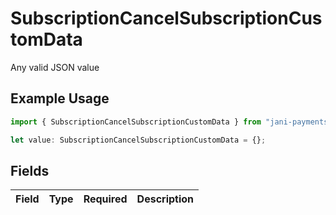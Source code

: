# SubscriptionCancelSubscriptionCustomData

Any valid JSON value

## Example Usage

```typescript
import { SubscriptionCancelSubscriptionCustomData } from "jani-payments/models/operations";

let value: SubscriptionCancelSubscriptionCustomData = {};
```

## Fields

| Field       | Type        | Required    | Description |
| ----------- | ----------- | ----------- | ----------- |